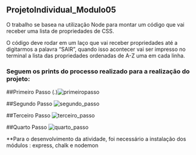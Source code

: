 ## ProjetoIndividual_Modulo05

O trabalho se basea na utilização Node para montar um código que vai receber uma lista de
propriedades de CSS.

O código deve rodar em um laço que vai receber propriedades até a digitarmos a palavra “SAIR”, quando isso acontecer vai ser impresso no terminal a lista das propriedades ordenadas de A-Z uma em cada linha.

### Seguem os prints do processo realizado para a realização do projeto:

##Primeiro Passo
(.)![primeiropasso](https://user-images.githubusercontent.com/112868695/218119903-d9f950f1-c28c-439f-822d-d82b83b30943.png)

##Segundo Passo
![segundo_passo](https://user-images.githubusercontent.com/112868695/218120259-1c78b673-b00a-4985-be88-8b0850452039.png)

##Terceiro Passo
![terceiro_passo](https://user-images.githubusercontent.com/112868695/218120315-82813f48-0941-4bcb-bfd8-d2713fd81a16.png)

##Quarto Passo
![quarto_passo](https://user-images.githubusercontent.com/112868695/218120606-b072df06-9210-4005-a2b1-6a620ae6f4f2.png)

**Para o desenvolvimento da atividade, foi necessário a instalação dos módulos : express, chalk e nodemon

